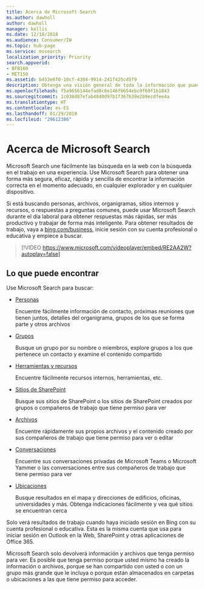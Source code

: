 ```yaml
---
title: Acerca de Microsoft Search
ms.author: dawholl
author: dawholl
manager: kellis
ms.date: 12/18/2018
ms.audience: Consumer/IW
ms.topic: hub-page
ms.service: mssearch
localization_priority: Priority
search.appverid:
- BFB160
- MET150
ms.assetid: b453e6f0-10cf-4384-9914-241f425cd5f9
description: Obtenga una visión general de toda la información que puede encontrar al usar Microsoft Search
ms.openlocfilehash: f5a9656144efad8c6e146f6654ebc9f69f1b1843
ms.sourcegitcommit: 1c038d87efab4840d97b1f367b39e2b9ecdfee4a
ms.translationtype: HT
ms.contentlocale: es-ES
ms.lasthandoff: 01/29/2019
ms.locfileid: "29612386"
---
```

# <a name="about-microsoft-search"></a>Acerca de Microsoft Search

Microsoft Search une fácilmente las búsqueda en la web con la búsqueda en el trabajo en una experiencia. Use Microsoft Search para obtener una forma más segura, eficaz, rápida y sencilla de encontrar la información correcta en el momento adecuado, en cualquier explorador y en cualquier dispositivo.
  
Si está buscando personas, archivos, organigramas, sitios internos y recursos, o respuestas a preguntas comunes, puede usar Microsoft Search durante el día laboral para obtener respuestas más rápidas, ser más productivo y trabajar de forma más inteligente. Para obtener resultados de trabajo, vaya a [bing.com/business](https://www.bing.com/business), inicie sesión con su cuenta profesional o educativa y empiece a buscar. 
  
> [!VIDEO https://www.microsoft.com/videoplayer/embed/RE2AA2W?autoplay=false]

## <a name="what-you-can-find"></a>Lo que puede encontrar
  
Use Microsoft Search para buscar:
  
- [Personas](find-people-and-groups.md)
    
    Encuentre fácilmente información de contacto, próximas reuniones que tienen juntos, detalles del organigrama, grupos de los que se forma parte y otros archivos
    
- [Grupos](find-people-and-groups.md)
    
    Busque un grupo por su nombre o miembros, explore grupos a los que pertenece un contacto y examine el contenido compartido
    
- [Herramientas y recursos](find-resources-tools-and-more.md)
    
    Encuentre fácilmente recursos internos, herramientas, etc.
    
- [Sitios de SharePoint](find-sharepoint-sites.md)
    
    Busque sus sitios de SharePoint o los sitios de SharePoint creados por grupos o compañeros de trabajo que tiene permiso para ver
    
- [Archivos](find-files.md)
    
    Encuentre rápidamente sus propios archivos y el contenido creado por sus compañeros de trabajo que tiene permiso para ver o editar
    
- [Conversaciones](find-conversations.md)
    
    Encuentre sus conversaciones privadas de Microsoft Teams o Microsoft Yammer o las conversaciones entre sus compañeros de trabajo que tiene permiso para ver
    
- [Ubicaciones](find-locations.md)
    
    Busque resultados en el mapa y direcciones de edificios, oficinas, universidades y más. Obtenga indicaciones fácilmente y vea qué sitios se encuentran cerca    
    
Solo verá resultados de trabajo cuando haya iniciado sesión en Bing con su cuenta profesional o educativa. Esta es la misma cuenta que usa para iniciar sesión en Outlook en la Web, SharePoint y otras aplicaciones de Office 365. 
  
Microsoft Search solo devolverá información y archivos que tenga permiso para ver. Es posible que tenga permiso porque usted mismo ha creado la información o archivos, porque se han compartido con usted o con un grupo más grande que le incluya o porque están almacenados en carpetas o ubicaciones a las que tiene permiso para acceder.

  

